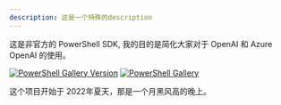 ```yaml
---
description: 这是一个特殊的description
---
```


这是非官方的 PowerShell SDK, 我的目的是简化大家对于 OpenAI 和 Azure OpenAI 的使用。

[![PowerShell Gallery Version](https://img.shields.io/powershellgallery/v/code365scripts.openai?label=code365scripts.openai)](https://www.powershellgallery.com/packages/code365scripts.openai) [![PowerShell Gallery](https://img.shields.io/powershellgallery/dt/code365scripts.openai)](https://www.powershellgallery.com/packages/code365scripts.openai)

这个项目开始于 2022年夏天，那是一个月黑风高的晚上。